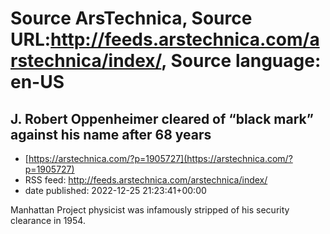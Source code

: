 # Source ArsTechnica, Source URL:http://feeds.arstechnica.com/arstechnica/index/, Source language: en-US

## J. Robert Oppenheimer cleared of “black mark” against his name after 68 years
 - [https://arstechnica.com/?p=1905727](https://arstechnica.com/?p=1905727)
 - RSS feed: http://feeds.arstechnica.com/arstechnica/index/
 - date published: 2022-12-25 21:23:41+00:00

Manhattan Project physicist was infamously stripped of his security clearance in 1954.
